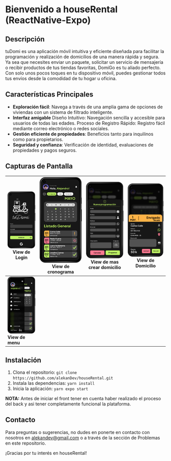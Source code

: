 # Bienvenido a houseRental (ReactNative-Expo)

## Descripción
tuDomi es una aplicación móvil intuitiva y eficiente diseñada para facilitar la programación y realización de domicilios de una manera rápida y segura. Ya sea que necesites enviar un paquete, solicitar un servicio de mensajería o recibir productos de tus tiendas favoritas, DomiGo es tu aliado perfecto. Con solo unos pocos toques en tu dispositivo móvil, puedes gestionar todos tus envíos desde la comodidad de tu hogar u oficina.

## Características Principales
- **Exploración fácil**: Navega a través de una amplia gama de opciones de viviendas con un sistema de filtrado inteligente.
- **Interfaz amigable**
Diseño Intuitivo: Navegación sencilla y accesible para usuarios de todas las edades.
Proceso de Registro Rápido: Registro fácil mediante correo electrónico o redes sociales.
- **Gestión eficiente de propiedades**: Beneficios tanto para inquilinos como para propietarios.
- **Seguridad y confianza**: Verificación de identidad, evaluaciones de propiedades y pagos seguros.

## Capturas de Pantalla
| ![Captura de Pantalla 1](utils/mockUps/01_Login.png) **View de Login** | ![Captura de Pantalla 2](utils/mockUps/02_01_Cronograma.png) **View de cronograma** | ![Captura de Pantalla 3](utils/mockUps/02_02_crearDomi.png) **View de mas crear domicilio** | ![Captura de Pantalla 4](utils/mockUps/02_03_viewDomi.png) **View de Domicilio** |
|---|---|---|---|
| ![Captura de Pantalla 5](utils/mockUps/02_menu.png) **View de menu** | | | |

## Instalación
1. Clona el repositorio: `git clone https://github.com/alekanDev/houseRental.git`
2. Instala las dependencias: `yarn install`
3. Inicia la aplicación: `yarn expo start`
   
**NOTA:** Antes de iniciar el front tener en cuenta haber realizado el proceso del back y asi tener completamente funcional la plataforma.

## Contacto
Para preguntas o sugerencias, no dudes en ponerte en contacto con nosotros en alekandev@gmail.com o a través de la sección de Problemas en este repositorio.

¡Gracias por tu interés en houseRental!
